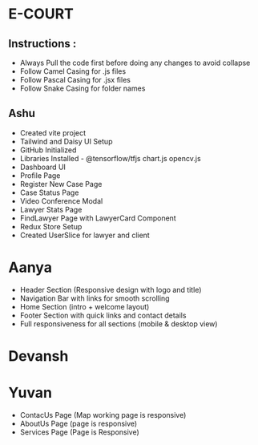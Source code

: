 # E-COURT

## Instructions :

- Always Pull the code first before doing any changes to avoid collapse
- Follow Camel Casing for .js files
- Follow Pascal Casing for .jsx files
- Follow Snake Casing for folder names

## Ashu

- Created vite project
- Tailwind and Daisy UI Setup
- GitHub Initialized
- Libraries Installed - @tensorflow/tfjs chart.js opencv.js
- Dashboard UI
- Profile Page
- Register New Case Page
- Case Status Page
- Video Conference Modal
- Lawyer Stats Page
- FindLawyer Page with LawyerCard Component
- Redux Store Setup
- Created UserSlice for lawyer and client

# Aanya

- Header Section (Responsive design with logo and title)
- Navigation Bar with links for smooth scrolling
- Home Section (intro + welcome layout)
- Footer Section with quick links and contact details
- Full responsiveness for all sections (mobile & desktop view)

# Devansh

# Yuvan

- ContacUs Page (Map working page is responsive)
- AboutUs Page (page is responsive)
- Services Page (Page is Responsive)
